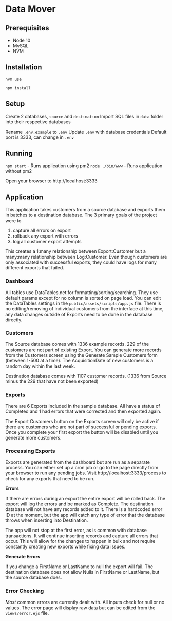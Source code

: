 # Data Mover

## Prerequisites

* Node 10
* MySQL
* NVM

## Installation
`nvm use`

`npm install`

## Setup
Create 2 databases, `source` and `destination`
Import SQL files in `data` folder into their respective databases

Rename `.env.example` to `.env`
Update `.env` with database credentials
Default port is 3333, can change in `.env`


## Running
`npm start` - Runs application using pm2
`node ./bin/www` - Runs application without pm2

Open your browser to http://localhost:3333


## Application

This application takes customers from a source database and exports them in batches to a destination database. The 3 primary goals of the project were to
  1. capture all errors on export
  2. rollback any export with errors
  3. log all customer export attempts

This creates a 1:many relationship between Export:Customer but a many:many relationship between Log:Customer. Even though customers are only associated with successful exports, they could have logs for many different exports that failed.


### Dashboard

All tables use DataTables.net for formatting/sorting/searching. They use default params except for no column is sorted on page load. You can edit the DataTables settings in the `public/assets/scripts/app.js` file. There is no editing/removing of individual customers from the interface at this time, any data changes outside of Exports need to be done in the database directly.

### Customers

The Source database comes with 1336 example records. 229 of the customers are not part of existing Export. You can generate more records from the Customers screen using the Generate Sample Customers form (between 1-500 at a time). The AcquisitionDate of new customers is a random day within the last week.

Destination database comes with 1107 customer records. (1336 from Source minus the 229 that have not been exported)

### Exports

There are 6 Exports included in the sample database. All have a status of Completed and 1 had errors that were corrected and then exported again.

The Export Customers button on the Exports screen will only be active if there are customers who are not part of successful or pending exports. Once you complete your first export the button will be disabled until you generate more customers.

### Processing Exports

Exports are generated from the dashboard but are run as a separate process. You can either set up a cron job or go to the page directly from your browser to run any pending jobs. Visit http://localhost:3333/process to check for any exports that need to be run.

**Errors**

If there are errors during an export the entire export will be rolled back. The export will log the errors and be marked as Complete. The destination database will not have any records added to it. There is a hardcoded error ID at the moment, but the app will catch any type of error that the database throws when inserting into Destination.

The app will not stop at the first error, as is common with database transactions. It will continue inserting records and capture all errors that occur. This will allow for the changes to happen in bulk and not require constantly creating new exports while fixing data issues.

**Generate Errors**

If you change a FirstName or LastName to null the export will fail. The destination database does not allow Nulls in FirstName or LastName, but the source database does.

### Error Checking

*Most* common errors are currently dealt with. All inputs check for null or no values. The error page will display raw data but can be edited from the `views/error.ejs` file.

